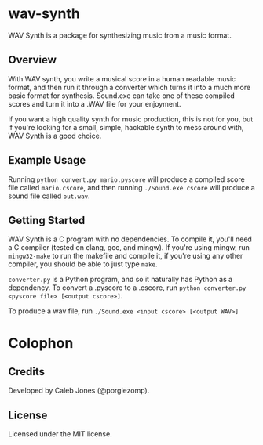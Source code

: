 wav-synth
=========

WAV Synth is a package for synthesizing music from a music format.

Overview
--------

With WAV synth, you write a musical score in a human readable music format,
and then run it through a converter which turns it into a much more basic format
for synthesis.
Sound.exe can take one of these compiled scores and turn it into a .WAV file for
your enjoyment.

If you want a high quality synth for music production, this is not for you,
but if you're looking for a small, simple, hackable synth to mess around with,
WAV Synth is a good choice.

Example Usage
-------------

Running `python convert.py mario.pyscore` will produce a compiled score file 
called `mario.cscore`, and then running `./Sound.exe cscore` will produce
a sound file called `out.wav`.

Getting Started
---------------

WAV Synth is a C program with no dependencies.
To compile it, you'll need a C compiler (tested on clang, gcc, and mingw).
If you're using mingw, run `mingw32-make` to run the makefile and compile it,
if you're using any other compiler, you should be able to just type `make`.

`converter.py` is a Python program, and so it naturally has Python as a dependency.
To convert a .pyscore to a .cscore, run `python converter.py <pyscore file> [<output cscore>]`.

To produce a wav file, run `./Sound.exe <input cscore> [<output WAV>]`

Colophon
========

Credits
-------

Developed by Caleb Jones (@porglezomp).

License
-------

Licensed under the MIT license.

